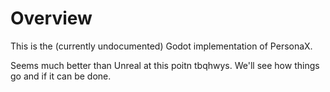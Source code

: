 # Overview
This is the (currently undocumented) Godot implementation of PersonaX.

Seems much better than Unreal at this poitn tbqhwys. We'll see how things go and if it can be done.
